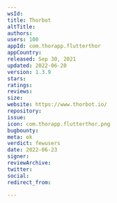 ```yaml
---
wsId: 
title: Thorbot
altTitle: 
authors: 
users: 100
appId: com.thorapp.flutterthor
appCountry: 
released: Sep 30, 2021
updated: 2022-06-20
version: 1.3.9
stars: 
ratings: 
reviews: 
size: 
website: https://www.thorbot.io/
repository: 
issue: 
icon: com.thorapp.flutterthor.png
bugbounty: 
meta: ok
verdict: fewusers
date: 2022-06-23
signer: 
reviewArchive: 
twitter: 
social: 
redirect_from: 

---
```


